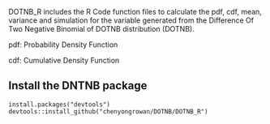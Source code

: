 DOTNB_R includes the R Code function files to calculate the pdf, cdf, mean, variance and simulation for the variable generated from 
the Difference Of Two Negative Binomial of DOTNB distribution (DOTNB).

pdf: Probability Density Function

cdf: Cumulative Density Function

## Install the DNTNB package
```
install.packages("devtools")
devtools::install_github("chenyongrowan/DOTNB/DOTNB_R")
```
